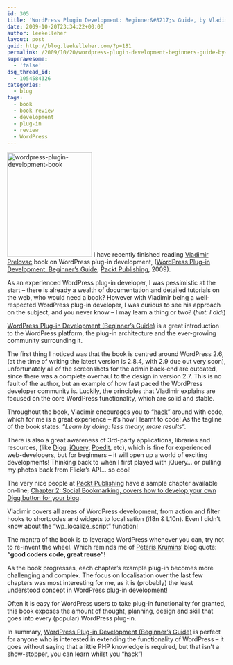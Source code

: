 ```yaml
---
id: 305
title: 'WordPress Plugin Development: Beginner&#8217;s Guide, by Vladimir Prelovac'
date: 2009-10-20T23:34:22+00:00
author: leekelleher
layout: post
guid: http://blog.leekelleher.com/?p=181
permalink: /2009/10/20/wordpress-plugin-development-beginners-guide-by-vladimir-prelovac/
superawesome:
  - 'false'
dsq_thread_id:
  - 1054584326
categories:
  - blog
tags:
  - book
  - book review
  - development
  - plug-in
  - review
  - WordPress
---
```

[<img class="size-full wp-image-182 alignleft" title="wordpress-plugin-development-book" src="http://leekelleher.com/wordpress/wp-content/uploads/2009/10/wordpress-plugin-development-book.jpg" alt="wordpress-plugin-development-book" width="195" height="240" />](http://www.packtpub.com/wordpress-plug-in-development/mid/231009wn330g?utm_source=blog.leekelleher.com&utm_medium=bookrev&utm_content=blog&utm_campaign=mdb_001175) I have recently finished reading [Vladimir Prelovac](http://www.prelovac.com/vladimir/) book on WordPress plug-in development, ([WordPress Plug-in Development: Beginner&#8217;s Guide](http://www.packtpub.com/wordpress-plug-in-development/mid/231009wn330g?utm_source=blog.leekelleher.com&utm_medium=bookrev&utm_content=blog&utm_campaign=mdb_001175), [Packt Publishing](https://www.packtpub.com/), 2009).

As an experienced WordPress plug-in developer, I was pessimistic at the start &#8211; there is already a wealth of documentation and detailed tutorials on the web, who would need a book? However with Vladimir being a well-respected WordPress plug-in developer, I was curious to see his approach on the subject, and you never know &#8211; I may learn a thing or two? (_hint: I did!_)

[WordPress Plug-in Development (Beginner&#8217;s Guide)](http://www.amazon.co.uk/gp/product/1847193595?ie=UTF8&tag=leekelleher-21&linkCode=as2&camp=1634&creative=19450&creativeASIN=1847193595) is a great introduction to the WordPress platform, the plug-in architecture and the ever-growing community surrounding it.

The first thing I noticed was that the book is centred around WordPress 2.6, (at the time of writing the latest version is 2.8.4, with 2.9 due out very soon), unfortunately all of the screenshots for the admin back-end are outdated, since there was a complete overhaul to the design in version 2.7. This is no fault of the author, but an example of how fast paced the WordPress developer community is. Luckily, the principles that Vladimir explains are focused on the core WordPress functionality, which are solid and stable.

Throughout the book, Vladimir encourages you to &#8220;[hack](http://catb.org/~esr/faqs/hacker-howto.html)&#8221; around with code, which for me is a great experience &#8211; it&#8217;s how I learnt to code! As the tagline of the book states: &#8220;_Learn by doing: less theory, more results_&#8220;.

There is also a great awareness of 3rd-party applications, libraries and resources, (like [Digg](http://digg.com/), [jQuery](http://jquery.com/), [Poedit](http://www.poedit.net/), etc), which is fine for experienced web-developers, but for beginners &#8211; it will open up a world of exciting developments! Thinking back to when I first played with jQuery&#8230; or pulling my photos back from Flickr&#8217;s API&#8230; so cool!

The very nice people at [Packt Publishing](https://www.packtpub.com/) have a sample chapter available on-line; [Chapter 2: Social Bookmarking, covers how to develop your own Digg button for your blog](http://www.packtpub.com/files/wordpress-plugin-development-sample-chapter-2-social-bookmarking.pdf).

Vladimir covers all areas of WordPress development, from action and filter hooks to shortcodes and widgets to localisation (i18n & L10n). Even I didn&#8217;t know about the &#8220;wp\_localize\_script&#8221; function!

The mantra of the book is to leverage WordPress whenever you can, try not to re-invent the wheel. Which reminds me of [Peteris Krumins](http://www.catonmat.net/blog/about-this-blog)&#8216; blog quote: **&#8220;good coders code, great reuse&#8221;**!

As the book progresses, each chapter&#8217;s example plug-in becomes more challenging and complex. The focus on localisation over the last few chapters was most interesting for me, as it is (probably) the least understood concept in WordPress plug-in development!

Often it is easy for WordPress users to take plug-in functionality for granted, this book exposes the amount of thought, planning, design and skill that goes into every (popular) WordPress plug-in.

In summary, [WordPress Plug-in Development (Beginner&#8217;s Guide)](http://www.amazon.co.uk/gp/product/1847193595?ie=UTF8&tag=leekelleher-21&linkCode=as2&camp=1634&creative=19450&creativeASIN=1847193595) is perfect for anyone who is interested in extending the functionality of WordPress &#8211; it goes without saying that a little PHP knowledge is required, but that isn&#8217;t a show-stopper, you can learn whilst you &#8220;hack&#8221;!

<img style="border:none!important;margin:0!important;" src="http://www.assoc-amazon.co.uk/e/ir?t=leekelleher-21&l=as2&o=2&a=1847193595" border="0" alt="" width="1" height="1" />